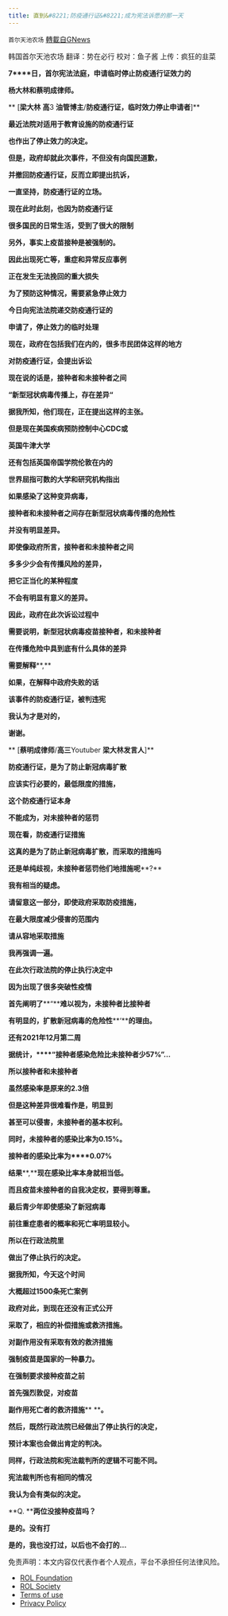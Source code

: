 ```yaml
---
title: 直到&#8221;防疫通行证&#8221;成为宪法诉愿的那一天
---
```

`首尔天池农场` [轉載自GNews](https://gnews.org/zh-hans/1873346/)

韩国首尔天池农场
翻译：势在必行
校对：鱼子酱
上传：疯狂的韭菜

**7****日，首尔宪法法庭，申请临时停止防疫通行证效力的**

**杨大林和蔡明成律师。**

** [****梁大林**** ****高****3 ****油管博主****/****防疫通行证，临时效力停止申请者****]**

**最近法院对适用于教育设施的防疫通行证**

**也作出了停止效力的决定。**

**但是，政府却就此次事件，不但没有向国民道歉，**

**并撤回防疫通行证，反而立即提出抗诉，**

**一直坚持，防疫通行证的立场。**

**现在此时此刻，也因为防疫通行证**

**很多国民的日常生活，受到了很大的限制**

**另外，事实上疫苗接种是被强制的。**

**因此出现死亡等，重症和异常反应事例**

**正在发生无法挽回的重大损失**

**为了预防这种情况，需要紧急停止效力**

**今日向宪法法院递交防疫通行证的**

**申请了，停止效力的临时处理**

**现在，政府在包括我们在内的，很多市民团体这样的地方**

**对防疫通行证，会提出诉讼**

**现在说的话是，接种者和未接种者之间**

**“****新型冠状病毒传播上，存在差异****“**

**据我所知，他们现在，正在提出这样的主张。**

**但是现在美国疾病预防控制中心****CDC****或**

**英国牛津大学**

**还有包括英国帝国学院伦敦在内的**

**世界屈指可数的大学和研究机构指出**

**如果感染了这种变异病毒，**

**接种者和未接种者之间存在新型冠状病毒传播的危险性**

**并没有明显差异。**

**即使像政府所言，接种者和未接种者之间**

**多多少少会有传播风险的差异，**

**把它正当化的某种程度**

**不会有明显有意义的差异。**

**因此，政府在此次诉讼过程中**

**需要说明，新型冠状病毒疫苗接种者，和未接种者**

**在传播危险中具到底有什么具体的差异**

**需要解释****,**

**如果，在解释中政府失败的话**

**该事件的防疫通行证，被判违宪**

**我认为才是对的，**

**谢谢。**

** [****蔡明成律师****/****高三****Youtuber ****梁大林发言人****]**

**防疫通行证，是为了防止新冠病毒扩散**

**应该实行必要的，最低限度的措施，**

**这个防疫通行证本身**

**不能成为，对未接种者的惩罚**

**现在看，防疫通行证措施**

**这真的是为了防止新冠病毒扩散，而采取的措施吗**

**还是单纯歧视，未接种者惩罚他们地措施呢****?**

**我有相当的疑虑。**

**请留意这一部分，即使政府采取防疫措施，**

**在最大限度减少侵害的范围内**

**请从容地采取措施**

**我再强调一遍。**

**在此次行政法院的停止执行决定中**

**因为出现了很多突破性疫情**

**首先阐明了****“****难以视为，未接种者比接种者**

**有明显的，扩散新冠病毒的危险性****‘****的理由。**

**还有****2021****年****12****月第二周**

**据统计，****“****接种者感染危险比未接种者少****57%”…**

**所以接种者和未接种者**

**虽然感染率是原来的****2.3****倍**

**但是这种差异很难看作是，明显到**

**甚至可以侵害，未接种者的基本权利。**

**同时，未接种者的感染比率为****0.15%****。**

**接种者的感染比率为****0.07%**

**结果****,****现在感染比率本身就相当低。**

**而且疫苗未接种者的自我决定权，要得到尊重。**

**最后青少年即使感染了新冠病毒**

**前往重症患者的概率和死亡率明显较小。**

**所以在行政法院里**

**做出了停止执行的决定。**

**据我所知，今天这个时间**

**大概超过****1500****条死亡案例**

**政府对此，到现在还没有正式公开**

**采取了，相应的补偿措施或救济措施。**

**对副作用没有采取有效的救济措施**

**强制疫苗是国家的一种暴力。**

**在强制要求接种疫苗之前**

**首先强烈敦促，对疫苗**

**副作用死亡者的救济措施**** ****。**

**然后，既然行政法院已经做出了停止执行的决定，**

**预计本案也会做出肯定的判决。**

**同样，行政法院和宪法裁判所的逻辑不可能不同。**

**宪法裁判所也有相同的情况**

**我认为会有类似的决定。**

**Q. ****两位没接种疫苗吗？**

**是的。没有打**

**是的，我也没打过，以后也不会打的…**

 

免责声明：本文内容仅代表作者个人观点，平台不承担任何法律风险。

- [ROL Foundation](https://rolfoundation.org/)
- [ROL Society](https://rolsociety.org/)
- [Terms of use](https://gnews.org/terms-of-use-3/)
- [Privacy Policy](https://gnews.org/privacy-policy/)
